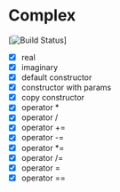 # Complex
[![Build Status](https://travis-ci.org/Ivanopulopulo/Complex.svg?branch=master)]
- [x] real
- [x] imaginary
- [x] default constructor
- [x] constructor with params
- [x] copy constructor
- [x] operator *
- [x] operator /
- [x] operator +=
- [x] operator -=
- [x] operator *=
- [x] operator /=
- [x] operator =
- [x] operator ==
